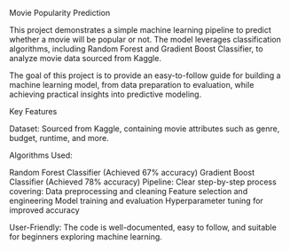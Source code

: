 Movie Popularity Prediction

This project demonstrates a simple machine learning pipeline to predict whether a movie will be popular or not. The model leverages classification algorithms, including Random Forest and Gradient Boost Classifier, to analyze movie data sourced from Kaggle.

The goal of this project is to provide an easy-to-follow guide for building a machine learning model, from data preparation to evaluation, while achieving practical insights into predictive modeling.

Key Features

Dataset: Sourced from Kaggle, containing movie attributes such as genre, budget, runtime, and more.

Algorithms Used:

Random Forest Classifier (Achieved 67% accuracy)
Gradient Boost Classifier (Achieved 78% accuracy)
Pipeline: Clear step-by-step process covering:
Data preprocessing and cleaning
Feature selection and engineering
Model training and evaluation
Hyperparameter tuning for improved accuracy

User-Friendly: The code is well-documented, easy to follow, and suitable for beginners exploring machine learning.
